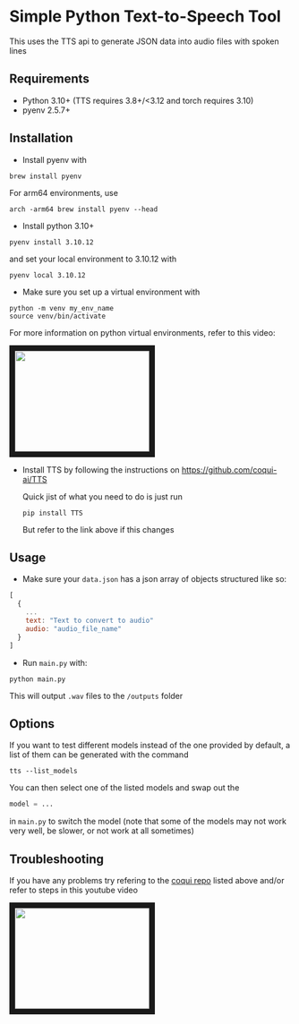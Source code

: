 # Simple Python Text-to-Speech Tool

This uses the TTS api to generate JSON data into audio files with spoken lines

## Requirements
- Python 3.10+ (TTS requires 3.8+/<3.12 and torch requires 3.10)
- pyenv 2.5.7+

## Installation
- Install pyenv with
```
brew install pyenv
```
For arm64 environments, use
```
arch -arm64 brew install pyenv --head
```

- Install python 3.10+
```
pyenv install 3.10.12
```

and set your local environment to 3.10.12 with

```
pyenv local 3.10.12
```

- Make sure you set up a virtual environment with
```
python -m venv my_env_name
source venv/bin/activate
```

For more information on python virtual environments, refer to this video:

<a href="https://youtu.be/Y21OR1OPC9A?si=Xf6J4qEucnchQz_3" target="_blank"><img src="http://img.youtube.com/vi/Y21OR1OPC9A/0.jpg" width="240" height="180" border="10" /></a>

- Install TTS by following the instructions on https://github.com/coqui-ai/TTS

  Quick jist of what you need to do is just run
  ```
  pip install TTS
  ```
  But refer to the link above if this changes
  

## Usage
- Make sure your `data.json` has a json array of objects structured like so:
```js
[
  {
    ...
    text: "Text to convert to audio"
    audio: "audio_file_name"
  }
]
```
- Run `main.py` with:
```
python main.py
```

This will output `.wav` files to the `/outputs` folder


## Options

If you want to test different models instead of the one provided by default, a list of them can be generated with the command
```
tts --list_models
```

You can then select one of the listed models and swap out the

```python
model = ...
```

in `main.py` to switch the model
(note that some of the models may not work very well, be slower, or not work at all sometimes)


## Troubleshooting

If you have any problems try refering to the [coqui repo](https://github.com/coqui-ai/TTS) listed above and/or refer to steps in this youtube video

<a href="https://youtu.be/EyzRixV8s54?si=91SdHQUhmaTdpZaC" target="_blank"><img src="http://img.youtube.com/vi/EyzRixV8s54/0.jpg" width="240" height="180" border="10" /></a>


